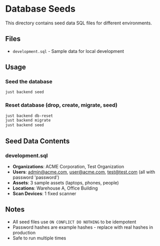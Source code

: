 # Database Seeds

This directory contains seed data SQL files for different environments.

## Files

- `development.sql` - Sample data for local development

## Usage

### Seed the database

```bash
just backend seed
```

### Reset database (drop, create, migrate, seed)

```bash
just backend db-reset
just backend migrate
just backend seed
```

## Seed Data Contents

### development.sql

- **Organizations**: ACME Corporation, Test Organization
- **Users**: admin@acme.com, user@acme.com, test@test.com (all with password 'password')
- **Assets**: 3 sample assets (laptops, phones, people)
- **Locations**: Warehouse A, Office Building
- **Scan Devices**: 1 fixed scanner

## Notes

- All seed files use `ON CONFLICT DO NOTHING` to be idempotent
- Password hashes are example hashes - replace with real hashes in production
- Safe to run multiple times
